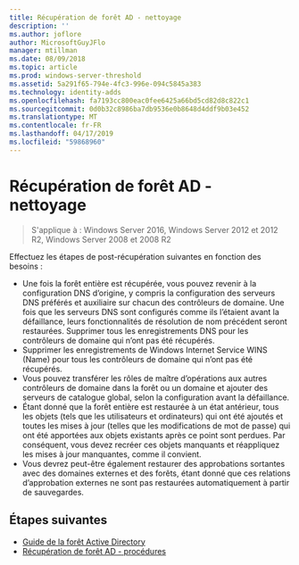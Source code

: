 ```yaml
---
title: Récupération de forêt AD - nettoyage
description: ''
ms.author: joflore
author: MicrosoftGuyJFlo
manager: mtillman
ms.date: 08/09/2018
ms.topic: article
ms.prod: windows-server-threshold
ms.assetid: 5a291f65-794e-4fc3-996e-094c5845a383
ms.technology: identity-adds
ms.openlocfilehash: fa7193cc800eac0fee6425a66bd5cd82d8c822c1
ms.sourcegitcommit: 0d0b32c8986ba7db9536e0b8648d4ddf9b03e452
ms.translationtype: MT
ms.contentlocale: fr-FR
ms.lasthandoff: 04/17/2019
ms.locfileid: "59868960"
---
```

# <a name="ad-forest-recovery---cleanup"></a>Récupération de forêt AD - nettoyage

>S'applique à : Windows Server 2016, Windows Server 2012 et 2012 R2, Windows Server 2008 et 2008 R2

 Effectuez les étapes de post-récupération suivantes en fonction des besoins :  
  
- Une fois la forêt entière est récupérée, vous pouvez revenir à la configuration DNS d’origine, y compris la configuration des serveurs DNS préférés et auxiliaire sur chacun des contrôleurs de domaine. Une fois que les serveurs DNS sont configurés comme ils l’étaient avant la défaillance, leurs fonctionnalités de résolution de nom précédent seront restaurées. Supprimer tous les enregistrements DNS pour les contrôleurs de domaine qui n’ont pas été récupérés.  
- Supprimer les enregistrements de Windows Internet Service WINS (Name) pour tous les contrôleurs de domaine qui n’ont pas été récupérés.  
- Vous pouvez transférer les rôles de maître d’opérations aux autres contrôleurs de domaine dans la forêt ou un domaine et ajouter des serveurs de catalogue global, selon la configuration avant la défaillance.  
- Étant donné que la forêt entière est restaurée à un état antérieur, tous les objets (tels que les utilisateurs et ordinateurs) qui ont été ajoutés et toutes les mises à jour (telles que les modifications de mot de passe) qui ont été apportées aux objets existants après ce point sont perdues. Par conséquent, vous devez recréer ces objets manquants et réappliquez les mises à jour manquantes, comme il convient.  
- Vous devrez peut-être également restaurer des approbations sortantes avec des domaines externes et des forêts, étant donné que ces relations d’approbation externes ne sont pas restaurées automatiquement à partir de sauvegardes.

## <a name="next-steps"></a>Étapes suivantes

- [Guide de la forêt Active Directory](AD-Forest-Recovery-Guide.md)
- [Récupération de forêt AD - procédures](AD-Forest-Recovery-Procedures.md)  
